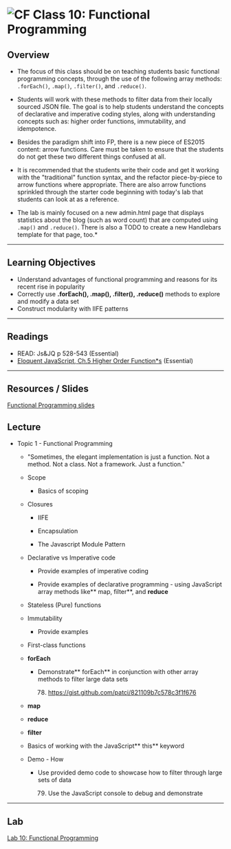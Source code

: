 ![CF](https://i.imgur.com/7v5ASc8.png)  Class 10: Functional Programming
=======
## Overview
<!-- Provide a general overview of the daily concepts and processes that will be covered in lectures and labs -->

- The focus of this class should be on teaching students basic functional programming concepts, through the use of the following array methods: `.forEach()`, `.map()`, `.filter()`, and `.reduce()`.

- Students will work with these methods to filter data from their locally sourced JSON file. The goal is to help students understand the concepts of declarative and imperative coding styles, along with understanding concepts such as: higher order functions, immutability, and idempotence.

- Besides the paradigm shift into FP, there is a new piece of ES2015 content: arrow functions. Care must be taken to ensure that the students do not get these two different things confused at all.

- It is recommended that the students write their code and get it working with the "traditional" function syntax, and the refactor piece-by-piece to arrow functions where appropriate. There are also arrow functions sprinkled through the starter code beginning with today's lab that students can look at as a reference.

- The lab is mainly focused on a new admin.html page that displays statistics about the blog (such as word count) that are computed using `.map()` and `.reduce()`. There is also a TODO to create a new Handlebars template for that page, too.*

---

## Learning Objectives
<!--
ABCD:
  Audience: Program participants
  Behavior: Expected learning/behavior changes/results
  Condition:
    Circumstances that lead to change/result
    When change/result are expected to occur
  Degree: How much change occurs (%) for how many participants (#)
-->

* Understand advantages of functional programming and reasons for its recent rise in popularity
* Correctly use **.forEach(), .map(), .filter(), .reduce()** methods to explore and modify a data set
* Construct modularity with IIFE patterns

---

## Readings
<!-- List of readings required for this content; readings being completed by the start of this lecture -->

* READ: Js&JQ p 528-543 (Essential)
* [Eloquent JavaScript, Ch.5 Higher Order Function*s](http://eloquentjavascript.net/05_higher_order.html) (Essential)

---

## Resources / Slides
<!-- Provide any links to external slides or other resources that will support the delivery of content. These can also be student-facing docs! -->

[Functional Programming slides](https://www.icloud.com/keynote/0008gukr3pj2ZZ7pGb1bZudeQ#Code_301_-_Class_7)

## Lecture <Topic>
<!-- List any high level topics, as well as any sub-topic, and associated details or notes that instructors may require to deliver this content -->

* Topic 1 - Functional Programming

    * "Sometimes, the elegant implementation is just a function.  Not a method.  Not a class.  Not a framework.  Just a function."

    * Scope

        * Basics of scoping

    * Closures

        * IIFE

        * Encapsulation

        * The Javascript Module Pattern

    * Declarative vs Imperative code

        * Provide examples of imperative coding

        * Provide examples of declarative programming - using JavaScript array methods like** map, filter**, and **reduce**

    * Stateless (Pure) functions

    * Immutability

        * Provide examples

    * First-class functions

    * **forEach**

        * Demonstrate** forEach** in conjunction with other array methods to filter large data sets

            78. https://gist.github.com/patci/821109b7c578c3f1f676

    * **map**

    * **reduce**

    * **filter**

    * Basics of working with the JavaScript** this** keyword

    * Demo - How

        * Use provided demo code to showcase how to filter through large sets of data

            79. Use the JavaScript console to debug and demonstrate

---

## Lab
<!-- Provide a link to the daily lab README in the Labs directory, and review this document as part of the lecture -->
[Lab 10: Functional Programming](../../labs/10-functional-programming/README.md)

